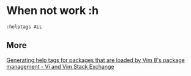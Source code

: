 # When not work :h

    :helptags ALL

## More

[Generating help tags for packages that are loaded by Vim 8&#39;s package management - Vi and Vim Stack Exchange](https://vi.stackexchange.com/questions/17210/generating-help-tags-for-packages-that-are-loaded-by-vim-8s-package-management)

